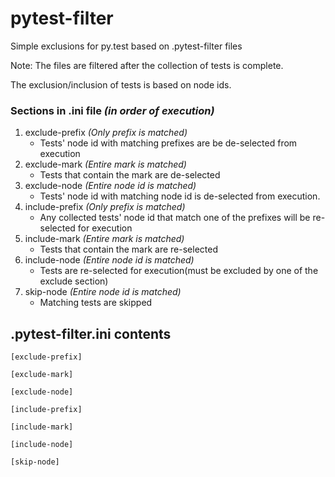 pytest-filter
=============

Simple exclusions for py.test based on .pytest-filter files

Note: The files are filtered after the collection of tests is complete.

The exclusion/inclusion of tests is based on node ids.


### Sections in .ini file *(in order of execution)*
1. exclude-prefix *(Only prefix is matched)*
    - Tests' node id with matching prefixes are be de-selected from execution
2. exclude-mark *(Entire mark is matched)*
    - Tests that contain the mark are de-selected 
3. exclude-node *(Entire node id is matched)*
    - Tests' node id with matching node id is de-selected from execution. 
3. include-prefix *(Only prefix is matched)*
    - Any collected tests' node id that match one of the prefixes will be re-selected for execution
5. include-mark *(Entire mark is matched)*
    - Tests that contain the mark are re-selected 
6. include-node *(Entire node id is matched)*
    - Tests are re-selected for execution(must be excluded by one of the exclude section)
6. skip-node *(Entire node id is matched)*
    - Matching tests are skipped

.pytest-filter.ini contents
---------------------------
```
[exclude-prefix]

[exclude-mark]

[exclude-node]

[include-prefix]

[include-mark]

[include-node]

[skip-node]

```